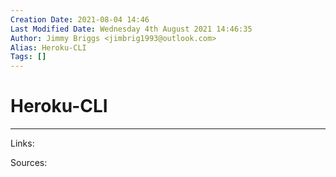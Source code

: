 ```yaml
---
Creation Date: 2021-08-04 14:46
Last Modified Date: Wednesday 4th August 2021 14:46:35
Author: Jimmy Briggs <jimbrig1993@outlook.com>
Alias: Heroku-CLI
Tags: []
---
```


# Heroku-CLI

***

Links: 

Sources:

